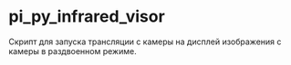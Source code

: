 # pi_py_infrared_visor
Скрипт для запуска трансляции с камеры на дисплей изображения с камеры в раздвоенном режиме.
